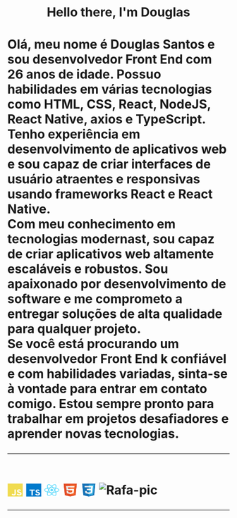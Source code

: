 

<h1><center>Hello there, I'm Douglas</center> <h1> <!--- douglasslDev/douglasslDev is a ✨ special ✨ repository because its `README.md` (this file) appears on your GitHub profile. You can click the Preview link to take a look at your changes. ---> 
  Olá, meu nome é Douglas Santos e sou  desenvolvedor Front End com 26 anos de idade. Possuo habilidades em várias tecnologias como HTML, CSS, React, NodeJS, React Native, axios  e TypeScript. <br> Tenho  experiência em desenvolvimento de aplicativos web e sou capaz de criar interfaces de usuário atraentes e responsivas usando frameworks React e React Native. <br> Com meu conhecimento em tecnologias modernast, sou capaz de criar aplicativos web altamente escaláveis e robustos. Sou apaixonado por desenvolvimento de software e me comprometo a entregar soluções de alta qualidade para qualquer projeto. <br> Se você está procurando um desenvolvedor Front End k confiável e com habilidades variadas, sinta-se à vontade para entrar em contato comigo. Estou sempre pronto para trabalhar em projetos desafiadores e aprender novas tecnologias. <br> <hr color="black"> <div style="display: inline_block"><br> <img align="center" alt="Rafa-Js" height="30" width="35" src="https://raw.githubusercontent.com/devicons/devicon/master/icons/javascript/javascript-plain.svg"> <img align="center" alt="Rafa-Ts" height="30" width="35" src="https://raw.githubusercontent.com/devicons/devicon/master/icons/typescript/typescript-plain.svg"> <img align="center" alt="Rafa-React" height="30" width="35" src="https://raw.githubusercontent.com/devicons/devicon/master/icons/react/react-original.svg"> <img align="center" alt="Rafa-HTML" height="30" width="35" src="https://raw.githubusercontent.com/devicons/devicon/master/icons/html5/html5-original.svg"> <img align="center" alt="Rafa-CSS" height="30" width="35" src="https://raw.githubusercontent.com/devicons/devicon/master/icons/css3/css3-original.svg"> <img align="center" alt="Rafa-pic" height="75" width="80" src="https://cdn.jsdelivr.net/gh/devicons/devicon/icons/nodejs/nodejs-original-wordmark.svg"> </div> <hr> <br>

